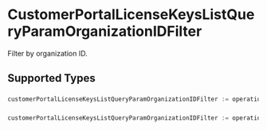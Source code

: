 # CustomerPortalLicenseKeysListQueryParamOrganizationIDFilter

Filter by organization ID.


## Supported Types

### 

```go
customerPortalLicenseKeysListQueryParamOrganizationIDFilter := operations.CreateCustomerPortalLicenseKeysListQueryParamOrganizationIDFilterStr(string{/* values here */})
```

### 

```go
customerPortalLicenseKeysListQueryParamOrganizationIDFilter := operations.CreateCustomerPortalLicenseKeysListQueryParamOrganizationIDFilterArrayOfStr([]string{/* values here */})
```

